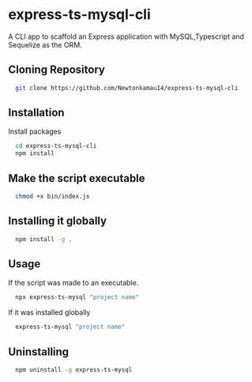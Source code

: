 # express-ts-mysql-cli

A CLI app to scaffold an Express application with MySQL,Typescript and Sequelize as the ORM.

## Cloning Repository
```bash
  git clone https://github.com/Newtonkamau14/express-ts-mysql-cli
```

## Installation

Install packages

```bash
  cd express-ts-mysql-cli
  npm install
```
## Make the script executable

```bash
  chmod +x bin/index.js
```
## Installing it globally

```bash
  npm install -g .
```

## Usage
If the script was made to an executable.

```bash
  npx express-ts-mysql "project name"
``` 
If it was installed globally

```bash
  express-ts-mysql "project name"
```  
## Uninstalling 
```bash
  npm uninstall -g express-ts-mysql
```